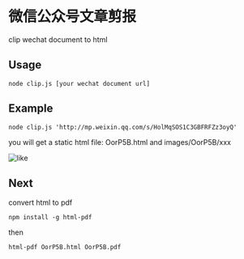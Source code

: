 # 微信公众号文章剪报

clip wechat document to html

## Usage
``
node clip.js [your wechat document url]
``

## Example
``
node clip.js 'http://mp.weixin.qq.com/s/HolMqSOS1C3GBFRFZz3oyQ'
``

you will get a static html file:
OorP5B.html and images/OorP5B/xxx

![like](https://v5ent.com/images/ec1057cc754a65ec0f5384182a945f08)


## Next

convert html to pdf

``
npm install -g html-pdf
``

then

``
html-pdf OorP5B.html OorP5B.pdf
``

